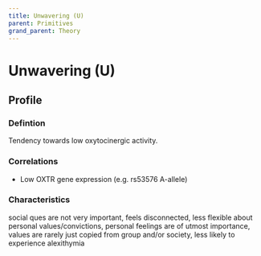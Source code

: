 ```yaml
---
title: Unwavering (U)
parent: Primitives
grand_parent: Theory
---
```


# Unwavering (U)

## Profile

### Defintion

Tendency towards low oxytocinergic activity.

### Correlations

* Low OXTR gene expression (e.g. rs53576 A-allele)

### Characteristics

social ques are not very important, feels disconnected, less flexible about personal values/convictions, personal feelings are of utmost importance, values are rarely just copied from group and/or society, less likely to experience alexithymia